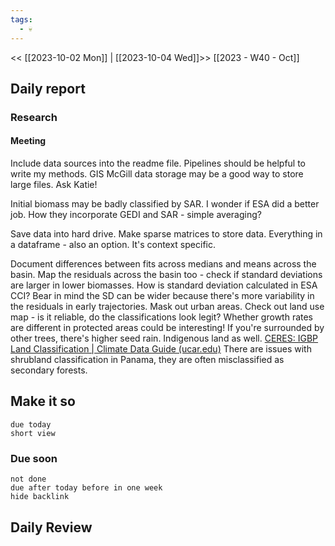 ```yaml
---
tags:
  - 💀
---
```

<< [[2023-10-02 Mon]] | [[2023-10-04 Wed]]>>
[[2023 - W40 - Oct]]
## Daily report
### Research
#### Meeting
Include data sources into the readme file. Pipelines should be helpful to write my methods.
GIS McGill data storage may be a good way to store large files. Ask Katie!

Initial biomass may be badly classified by SAR. I wonder if ESA did a better job.
How they incorporate GEDI and SAR - simple averaging?

Save data into hard drive.
Make sparse matrices to store data.
Everything in a dataframe - also an option. It's context specific.

Document differences between fits across medians and means across the basin.
Map the residuals across the basin too - check if standard deviations are larger in lower biomasses.
How is standard deviation calculated in ESA CCI?
Bear in mind the SD can be wider because there's more variability in the residuals in early trajectories.
Mask out urban areas.
Check out land use map - is it reliable, do the classifications look legit?
Whether growth rates are different in protected areas could be interesting! If you're surrounded by other trees, there's higher seed rain.
Indigenous land as well.
[CERES: IGBP Land Classification | Climate Data Guide (ucar.edu)](https://climatedataguide.ucar.edu/climate-data/ceres-igbp-land-classification)
There are issues with shrubland classification in Panama, they are often misclassified as secondary forests.

## Make it so
```tasks
due today
short view
```
### Due soon
```tasks
not done
due after today before in one week
hide backlink
```
## Daily Review